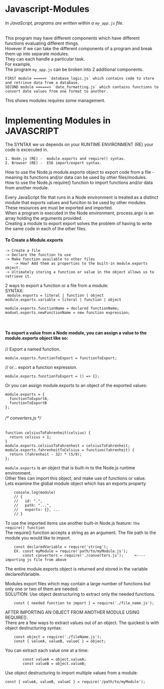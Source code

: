 # Javascript-Modules

###### In JavaScript, programs are written within a `my_app.js` file. <br>
This program may have different components which have different functions evaluating different things. <br>
Hovever if we can take the different components of a program and break them up into separate modules. <br>
They can each handle a particular task.<br>
For example, <br>
The program `my_app.js` can be broken into 2 additional components. <br>

    FIRST module =====> `database_logic.js` which contains code to store and retrieve data from a database.
    SECOND module ======> `date_formatting.js` which contains functions to convert date values from one format to another.
This shows modules requires some management. <br>

# Implementing Modules in JAVASCRIPT
The SYNTAX we us depends on your RUNTIME ENVIRONMENT (RE) your code is excecuted in.<br>

    1. Node.js (RE) -  module.exports and require() syntax.
    2. Browser (RE) -  ES6 import/export syntax.

How to use the Node.js module.exports object to export code from a file - meaning its functions and/or data can be used by other files/modules.<br>
How to use the Node.js require() function to import functions and/or data from another module.<br>

Every JavaScript file that runs in a Node environment is treated as a distinct module that exports values and funciton to be used by other modules.<br>
These resources are must be exported and imported.<br>
When a program is executed in the Node environment, process.argv is an array holding the arguments provided.<br>
Creating a module to export export solves the problem of having to write the same code in each of the other files.<br>

#### To Create a Module.exports
    -> Create a file
    -> Declare the function to use
    -> Make function available to other files
        -> How? Add them as properties to the built-in module.exports object.
    -> Ultimately storing a function or value in the object allows us to retrieve it.
    
2 ways to export a function or a file from a module:<br>
SYNTAX: <br> 
        ` module.exports = literal | function | object` <br>
        `module.exports.variable = literal | function | object`
        
    module.exports.functionName = declared functionName;
    moduel.exports.newFunctionName = new function expression;
<br>

#### To export a value from a Node module, you can assign a value to the module.exports object like so:<br>
// Export a named function.<br>

    module.exports.functionToExport = functionToExport;

// or... export a function expression.<br>
    
    module.exports.functionToExport = () => {};
    
Or you can assign module.exports to an object of the exported values:

    module.exports = {
      functionToExportA,
      functionToExportB
    };

###### /* converters.js */

    function celsiusToFahrenheit(celsius) {
      return celsius + 1;
    }
    module.exports.celsiusToFahrenheit = celsiusToFahrenheit;
    module.exports.fahrenheitToCelsius = function(fahrenheit) {
      return (fahrenheit - 32) * (5/9);
    };

`module.exports` is an object that is built-in to the Node.js runtime environment. <br>
Other files can import this object, and make use of functions or value.<br> 
Lets examine the global module object which has an exports property<br>

        console.log(module)
        // {
        //   id: ".",
        //   path: "...",
        //   exports: {}, ...
        // }
        
To use the imported items use another built-in Node.js feature: `the require() function`<br>
The require() function accepts a string as an argument. The file path to the module you would like to import.<br>


        const declaredVariable = require('string');
        EX. const myModule = require('path/to/myModule.js');
            const converters = require('./converters.js');     <---- importing js file from above 
        
The entire module.exports object is returned and stored in the variable declaredVariable.<br>

Modules export files which may contain a large number of functions but only one or two of them are needed.<br>
SOLUTION: 
    Use object destructuring to extract only the needed functions.<br>
    
        const { needed function to import } = require('./file_name.js');

AFTER IMPORTING AN OBJECT FROM ANOTHER MODULE USING REQUIRE().<BR>
There are a few ways to extract values out of an object. 
The quickest is with object destructuring syntax:<BR>

        const object = require('./fileName.js');
        const { valueA, valueB, valueC } = object;

You can extract each value one at a time:<BR>

            const valueA = object.valueA;
            const valueB = object.valueB;

Use object destructuring to import multiple values from a module:<BR>

    const { valueA, valueB, valueC } = require('/path/to/myModule');


